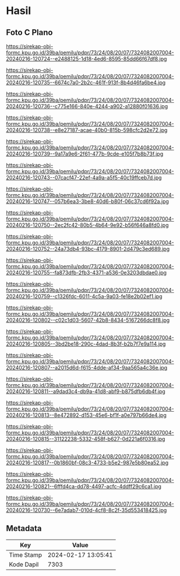 # Hasil

## Foto C Plano

https://sirekap-obj-formc.kpu.go.id/39ba/pemilu/pdpr/73/24/08/20/07/7324082007004-20240216-120724--e2488125-1d18-4ed6-8595-85dd66f67df8.jpg

https://sirekap-obj-formc.kpu.go.id/39ba/pemilu/pdpr/73/24/08/20/07/7324082007004-20240216-120735--6674c7a0-2b2c-461f-913f-8b4d46fa6be4.jpg

https://sirekap-obj-formc.kpu.go.id/39ba/pemilu/pdpr/73/24/08/20/07/7324082007004-20240216-120736--c775e166-840e-4244-a902-a12880f01636.jpg

https://sirekap-obj-formc.kpu.go.id/39ba/pemilu/pdpr/73/24/08/20/07/7324082007004-20240216-120738--e8e27187-acae-40b0-815b-598cfc2d2e72.jpg

https://sirekap-obj-formc.kpu.go.id/39ba/pemilu/pdpr/73/24/08/20/07/7324082007004-20240216-120739--9a17a9e6-2f61-477b-9cde-e105f7b8b73f.jpg

https://sirekap-obj-formc.kpu.go.id/39ba/pemilu/pdpr/73/24/08/20/07/7324082007004-20240216-120743--07cacf47-22ef-4a9a-a5f5-40c19ffceb7d.jpg

https://sirekap-obj-formc.kpu.go.id/39ba/pemilu/pdpr/73/24/08/20/07/7324082007004-20240216-120747--057b6ea3-3be8-40d6-b80f-06c37cd6f92a.jpg

https://sirekap-obj-formc.kpu.go.id/39ba/pemilu/pdpr/73/24/08/20/07/7324082007004-20240216-120750--2ec2fc42-80b5-4b64-9e92-b56f646a8fd0.jpg

https://sirekap-obj-formc.kpu.go.id/39ba/pemilu/pdpr/73/24/08/20/07/7324082007004-20240216-120752--24a73db4-93bc-4179-8901-2d479c3ed689.jpg

https://sirekap-obj-formc.kpu.go.id/39ba/pemilu/pdpr/73/24/08/20/07/7324082007004-20240216-120755--fa873dfb-2fb3-4371-a536-0e3203dbdae0.jpg

https://sirekap-obj-formc.kpu.go.id/39ba/pemilu/pdpr/73/24/08/20/07/7324082007004-20240216-120759--c1326fdc-6011-4c5a-9a03-fe18e2b02ef1.jpg

https://sirekap-obj-formc.kpu.go.id/39ba/pemilu/pdpr/73/24/08/20/07/7324082007004-20240216-120802--c02c1d03-5607-42b8-8434-5167266dc8f8.jpg

https://sirekap-obj-formc.kpu.go.id/39ba/pemilu/pdpr/73/24/08/20/07/7324082007004-20240216-120805--3bd2be18-290c-4dad-8b3f-b2b7f7e9a114.jpg

https://sirekap-obj-formc.kpu.go.id/39ba/pemilu/pdpr/73/24/08/20/07/7324082007004-20240216-120807--a2015d6d-f615-4dde-af34-9aa565a4c36e.jpg

https://sirekap-obj-formc.kpu.go.id/39ba/pemilu/pdpr/73/24/08/20/07/7324082007004-20240216-120811--a9dad3c4-db9a-41d8-abf9-b875dfb6db4f.jpg

https://sirekap-obj-formc.kpu.go.id/39ba/pemilu/pdpr/73/24/08/20/07/7324082007004-20240216-120813--8e472892-d153-45e6-bf1f-a0e797b66de4.jpg

https://sirekap-obj-formc.kpu.go.id/39ba/pemilu/pdpr/73/24/08/20/07/7324082007004-20240216-120815--31122238-5332-458f-b627-0d221a6f0316.jpg

https://sirekap-obj-formc.kpu.go.id/39ba/pemilu/pdpr/73/24/08/20/07/7324082007004-20240216-120817--0b1860bf-08c3-4733-b5e2-987e5b80ea52.jpg

https://sirekap-obj-formc.kpu.go.id/39ba/pemilu/pdpr/73/24/08/20/07/7324082007004-20240216-120821--6fffd4ca-dd78-4497-acfc-4ddff29c6ca1.jpg

https://sirekap-obj-formc.kpu.go.id/39ba/pemilu/pdpr/73/24/08/20/07/7324082007004-20240216-120730--6e7adab7-010d-4cf8-8c2f-35d553418425.jpg


## Metadata

| Key        | Value               |
| ---------- | ------------------- |
| Time Stamp | 2024-02-17 13:05:41 |
| Kode Dapil | 7303                |



